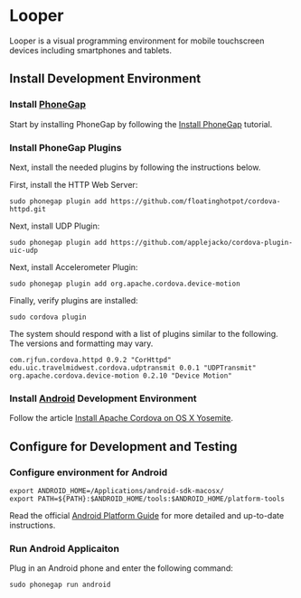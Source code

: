 # Looper

Looper is a visual programming environment for mobile touchscreen devices including smartphones and tablets.

## Install Development Environment

### Install [PhoneGap](http://phonegap.com/)

Start by installing PhoneGap by following the [Install PhoneGap](http://phonegap.com/install/) tutorial.

### Install PhoneGap Plugins

Next, install the needed plugins by following the instructions below.

First, install the HTTP Web Server:

	sudo phonegap plugin add https://github.com/floatinghotpot/cordova-httpd.git

Next, install UDP Plugin:

	sudo phonegap plugin add https://github.com/applejacko/cordova-plugin-uic-udp

Next, install Accelerometer Plugin:

	sudo phonegap plugin add org.apache.cordova.device-motion

Finally, verify plugins are installed:

	sudo cordova plugin

The system should respond with a list of plugins similar to the following. The versions and formatting may vary.

	com.rjfun.cordova.httpd 0.9.2 "CorHttpd"
	edu.uic.travelmidwest.cordova.udptransmit 0.0.1 "UDPTransmit"
	org.apache.cordova.device-motion 0.2.10 "Device Motion"

### Install [Android](http://phonegap.com/) Development Environment

Follow the article [Install Apache Cordova on OS X Yosemite](http://whatdafox.com/install-apache-cordova-on-os-x-yosemite/).

## Configure for Development and Testing

### Configure environment for Android

    export ANDROID_HOME=/Applications/android-sdk-macosx/
    export PATH=${PATH}:$ANDROID_HOME/tools:$ANDROID_HOME/platform-tools

Read the official [Android Platform Guide](https://cordova.apache.org/docs/en/4.0.0/guide_platforms_android_index.md.html) for more detailed and up-to-date instructions.

### Run Android Applicaiton

Plug in an Android phone and enter the following command:

    sudo phonegap run android